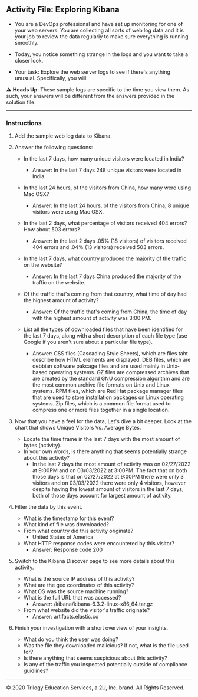 ## Activity File: Exploring Kibana

* You are a DevOps professional and have set up monitoring for one of your web servers. You are collecting all sorts of web log data and it is your job to review the data regularly to make sure everything is running smoothly. 

* Today, you notice something strange in the logs and you want to take a closer look.

* Your task: Explore the web server logs to see if there's anything unusual. Specifically, you will:

:warning: **Heads Up**: These sample logs are specific to the time you view them. As such, your answers will be different from the answers provided in the solution file. 

---

### Instructions

1. Add the sample web log data to Kibana.

2. Answer the following questions:

    - In the last 7 days, how many unique visitors were located in India?
      - Answer: In the last 7 days 248 unique visitors were located in India. 

    - In the last 24 hours, of the visitors from China, how many were using Mac OSX?
      - Answer: In the last 24 hours, of the visitors from China, 8 unique visitors were using Mac OSX.

    - In the last 2 days, what percentage of visitors received 404 errors? How about 503 errors?
      - Answer: In the last 2 days .05% (18 visitors) of visitors received 404 errors and .04% (13 visitors) received 503 errors. 
    - In the last 7 days, what country produced the majority of the traffic on the website?
      - Answer: In the last 7 days China produced the majority of the traffic on the website.
    - Of the traffic that's coming from that country, what time of day had the highest amount of activity?
      - Answer: Of the traffic that's coming from China, the time of day with the highest amount of activity was 3:00 PM.    
    - List all the types of downloaded files that have been identified for the last 7 days, along with a short description of each file type (use Google if you aren't sure about a particular file type).
      - Answer: CSS files (Cascading Style Sheets), which are files taht describe how HTML elements are displayed. DEB files, which are debbian software pakcage files and are used mainly in Unix-based operating systems. GZ files are compressed archives that are created by the standard GNU compression algorithm and are the most common archive file formats on Unix and Linux systems. RPM files, which are Red Hat package manager files that are used to store installation packages on Linux operating systems. Zip files, which is a common file format used to compress one or more files together in a single location. 
3. Now that you have a feel for the data, Let's dive a bit deeper. Look at the chart that shows Unique Visitors Vs. Average Bytes.
     - Locate the time frame in the last 7 days with the most amount of bytes (activity).
     - In your own words, is there anything that seems potentially strange about this activity?
       - In the last 7 days the most amount of activity was on 02/27/2022 at 9:00PM and on 03/03/2022 at 3:00PM. The fact that on both those days is that on 02/27/2022 at 9:00PM there were only 3 visitors and on 03/03/2022 there were only 4 visitors, however despite having the lowest amount of visitors in the last 7 days, both of those days account for largest amount of activity.

4. Filter the data by this event.
     - What is the timestamp for this event?
     - What kind of file was downloaded?
     - From what country did this activity originate?
       - United States of America
     - What HTTP response codes were encountered by this visitor?
       - Answer: Response code 200

5. Switch to the Kibana Discover page to see more details about this activity.
     - What is the source IP address of this activity?
     - What are the geo coordinates of this activity?
     - What OS was the source machine running?
     - What is the full URL that was accessed?
       - Answer: /kibana/kibana-6.3.2-linux-x86_64.tar.gz
     - From what website did the visitor's traffic originate?
       - Answer: artifacts.elastic.co 

6. Finish your investigation with a short overview of your insights. 

     - What do you think the user was doing?
     - Was the file they downloaded malicious? If not, what is the file used for?
     - Is there anything that seems suspicious about this activity?
     - Is any of the traffic you inspected potentially outside of compliance guidlines?

---
© 2020 Trilogy Education Services, a 2U, Inc. brand. All Rights Reserved.  
